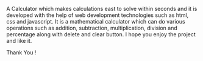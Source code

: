 A Calculator which makes calculations east to solve within seconds and it is developed with the help of web development technologies such as html, css and javascript.
It is a mathematical calculator which can do various operations such as addition, subtraction, multiplication, division and percentage along with delete and clear button. 
I hope you enjoy the project and like it.

Thank You !
